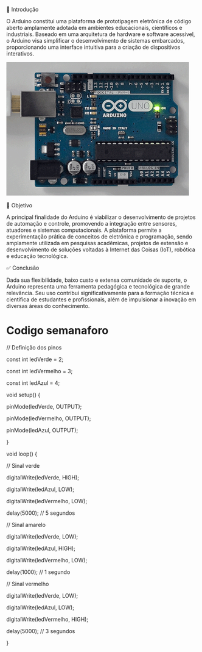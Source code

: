 📘 Introdução

O Arduino constitui uma plataforma de prototipagem eletrônica de código aberto amplamente adotada em ambientes educacionais, científicos e industriais. Baseado em uma arquitetura de hardware e software acessível, o Arduino visa simplificar o desenvolvimento de sistemas embarcados, proporcionando uma interface intuitiva para a criação de dispositivos interativos.

![Arduino UNO](imagens/arduino_blink-fast.gif)

🎯 Objetivo

A principal finalidade do Arduino é viabilizar o desenvolvimento de projetos de automação e controle, promovendo a integração entre sensores, atuadores e sistemas computacionais. A plataforma permite a experimentação prática de conceitos de eletrônica e programação, sendo amplamente utilizada em pesquisas acadêmicas, projetos de extensão e desenvolvimento de soluções voltadas à Internet das Coisas (IoT), robótica e educação tecnológica.

✅ Conclusão

Dada sua flexibilidade, baixo custo e extensa comunidade de suporte, o Arduino representa uma ferramenta pedagógica e tecnológica de grande relevância. Seu uso contribui significativamente para a formação técnica e científica de estudantes e profissionais, além de impulsionar a inovação em diversas áreas do conhecimento.

# Codigo semanaforo

// Definição dos pinos

const int ledVerde = 2;

const int ledVermelho = 3;

const int ledAzul = 4;

void setup() {

  pinMode(ledVerde, OUTPUT);
  
  pinMode(ledVermelho, OUTPUT);
  
  pinMode(ledAzul, OUTPUT);
  
}

void loop() {

  // Sinal verde 
  
  digitalWrite(ledVerde, HIGH);
  
  digitalWrite(ledAzul, LOW);
  
  digitalWrite(ledVermelho, LOW);
  
  delay(5000); // 5 segundos

  // Sinal amarelo 
  
  digitalWrite(ledVerde, LOW);
  
  digitalWrite(ledAzul, HIGH);
  
  digitalWrite(ledVermelho, LOW);
  
  delay(1000); // 1 segundo

  // Sinal vermelho
  
  digitalWrite(ledVerde, LOW);
  
  digitalWrite(ledAzul, LOW);
  
  digitalWrite(ledVermelho, HIGH);
  
  delay(5000); // 3 segundos
  
}
